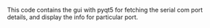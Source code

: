 This code contains the gui with pyqt5 for fetching the serial com port details, and display the info for particular port.